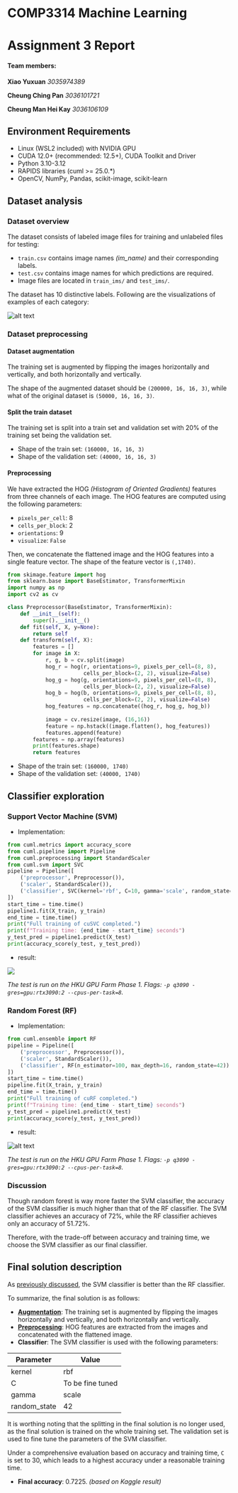 # COMP3314 Machine Learning 
# Assignment 3 Report

#### Team members:

**Xiao Yuxuan**			*3035974389*

**Cheung Ching Pan** 	*3036101721*

**Cheung Man Hei Kay**	*3036106109*

## Environment Requirements
- Linux (WSL2 included) with NVIDIA GPU
- CUDA 12.0+ (recommended: 12.5+), CUDA Toolkit and Driver
- Python 3.10-3.12
- RAPIDS libraries (cuml >= 25.0.*)
- OpenCV, NumPy, Pandas, scikit-image, scikit-learn

## Dataset analysis
### Dataset overview
The dataset consists of labeled image files for training and unlabeled files for testing:
- `train.csv` contains image names *(im_name)* and their corresponding labels.
- `test.csv` contains image names for which predictions are required.
- Image files are located in `train_ims/` and `test_ims/`.

The dataset has 10 distinctive labels. Following are the visualizations of examples of each category:

![alt text](image.png)

### Dataset preprocessing
#### Dataset augmentation
The training set is augmented by flipping the images horizontally and vertically, and both horizontally and vertically.

The shape of the augmented dataset should be `(200000, 16, 16, 3)`, while what of the original dataset is `(50000, 16, 16, 3)`.

#### Split the train dataset
The training set is split into a train set and validation set with 20% of the training set being the validation set.
- Shape of the train set: `(160000, 16, 16, 3)`
- Shape of the validation set: `(40000, 16, 16, 3)`

#### Preprocessing
We have extracted the HOG *(Histogram of Oriented Gradients)* features from three channels of each image. The HOG features are computed using the following parameters:
- `pixels_per_cell`: $8$
- `cells_per_block`: $2$
- `orientations`: $9$
- `visualize`: `False`

Then, we concatenate the flattened image and the HOG features into a single feature vector. The shape of the feature vector is `(,1740)`.

```python
from skimage.feature import hog
from sklearn.base import BaseEstimator, TransformerMixin
import numpy as np
import cv2 as cv

class Preprocessor(BaseEstimator, TransformerMixin):
    def __init__(self):
        super().__init__()
    def fit(self, X, y=None):
        return self
    def transform(self, X):
        features = []
        for image in X:
            r, g, b = cv.split(image)
            hog_r = hog(r, orientations=9, pixels_per_cell=(8, 8),
                        cells_per_block=(2, 2), visualize=False)
            hog_g = hog(g, orientations=9, pixels_per_cell=(8, 8), 
                        cells_per_block=(2, 2), visualize=False)
            hog_b = hog(b, orientations=9, pixels_per_cell=(8, 8), 
                        cells_per_block=(2, 2), visualize=False)
            hog_features = np.concatenate((hog_r, hog_g, hog_b))
            
            image = cv.resize(image, (16,16))
            feature = np.hstack((image.flatten(), hog_features))
            features.append(feature)
        features = np.array(features)
        print(features.shape)
        return features
```
- Shape of the train set: `(160000, 1740)`
- Shape of the validation set: `(40000, 1740)`

## Classifier exploration
### Support Vector Machine (SVM)
- Implementation:
```python
from cuml.metrics import accuracy_score
from cuml.pipeline import Pipeline
from cuml.preprocessing import StandardScaler
from cuml.svm import SVC
pipeline = Pipeline([
    ('preprocessor', Preprocessor()),
    ('scaler', StandardScaler()),
    ('classifier', SVC(kernel='rbf', C=10, gamma='scale', random_state=42))
])
start_time = time.time()
pipeline1.fit(X_train, y_train)
end_time = time.time()
print("Full training of cuSVC completed.")
print(f"Training time: {end_time - start_time} seconds")
y_test_pred = pipeline1.predict(X_test)
print(accuracy_score(y_test, y_test_pred))
```

- result:

![](screenshot1.png)

*The test is run on the HKU GPU Farm Phase 1. Flags: `-p q3090 -gres=gpu:rtx3090:2 --cpus-per-task=8`.*

### Random Forest (RF)
- Implementation:
```python
from cuml.ensemble import RF
pipeline = Pipeline([
    ('preprocessor', Preprocessor()),
    ('scaler', StandardScaler()),
    ('classifier', RF(n_estimator=100, max_depth=16, random_state=42))
])
start_time = time.time()
pipeline.fit(X_train, y_train)
end_time = time.time()
print("Full training of cuRF completed.")
print(f"Training time: {end_time - start_time} seconds")
y_test_pred = pipeline1.predict(X_test)
print(accuracy_score(y_test, y_test_pred))
```

- result:

![alt text](screenshot2.png)

*The test is run on the HKU GPU Farm Phase 1. Flags: `-p q3090 -gres=gpu:rtx3090:2 --cpus-per-task=8`.*

### Discussion
Though random forest is way more faster the SVM classifier, the accuracy of the SVM classifier is much higher than that of the RF classifier. The SVM classifier achieves an accuracy of $72\%$, while the RF classifier achieves only an accuracy of $51.72\%$.

Therefore, with the trade-off between accuracy and training time, we choose the SVM classifier as our final classifier. 

## Final solution description
As [previously discussed](#discussion), the SVM classifier is better than the RF classifier.

To summarize, the final solution is as follows:
- [**Augmentation**](#dataset-augmentation): The training set is augmented by flipping the images horizontally and vertically, and both horizontally and vertically.
- [**Preprocessing**](#dataset-preprocessing): HOG features are extracted from the images and concatenated with the flattened image.
- **Classifier**: The SVM classifier is used with the following parameters:

| Parameter | Value |
| --------- | ----- |
| kernel    | rbf   |
| C         | To be fine tuned |
| gamma     | scale |
| random_state | 42    |

It is worthing noting that the splitting in the final solution is no longer used, as the final solution is trained on the whole training set. The validation set is used to fine tune the parameters of the SVM classifier.

Under a comprehensive evaluation based on accuracy and training time, `C` is set to 30, which leads to a highest accuracy under a reasonable training time.

- **Final accuracy**: 0.7225. *(based on Kaggle result)*
